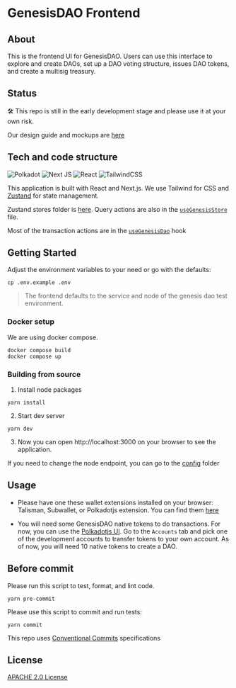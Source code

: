 # GenesisDAO Frontend

## About

This is the frontend UI for GenesisDAO. Users can use this interface to explore and create DAOs, set up a DAO voting structure, issues DAO tokens, and create a multisig treasury.   


## Status

:hammer_and_wrench: This repo is still in the early development stage and please use it at your own risk. 

Our design guide and mockups are [here](./design/)

## Tech and code structure

![Polkadot](https://img.shields.io/badge/polkadot-E6007A?style=for-the-badge&logo=polkadot&logoColor=white) ![Next JS](https://img.shields.io/badge/Next-black?style=for-the-badge&logo=next.js&logoColor=white) ![React](https://img.shields.io/badge/react-%2320232a.svg?style=for-the-badge&logo=react&logoColor=%2361DAFB) ![TailwindCSS](https://img.shields.io/badge/tailwindcss-%2338B2AC.svg?style=for-the-badge&logo=tailwind-css&logoColor=white) 

This application is built with React and Next.js. We use Tailwind for CSS and [Zustand](https://github.com/pmndrs/zustand) for state management.


Zustand stores folder is [here](./src/stores/). Query actions are also in the [`useGenesisStore`](./src/stores/genesisStore.ts) file. 

Most of the transaction actions are in the [`useGenesisDao`](./src/hooks/useGenesisDao.ts) hook

## Getting Started

Adjust the environment variables to your need or go with the defaults:

```shell
cp .env.example .env
```

> The frontend defaults to the service and node of the genesis dao test environment.

### Docker setup

We are using docker compose.

```shell
docker compose build
docker compose up
```

### Building from source
1. Install node packages

```
yarn install
```

2. Start dev server 
```
yarn dev
```

3. Now you can open http://localhost:3000 on your browser to see the application.

If you need to change the node endpoint, you can go to the [config](./src/config) folder

## Usage

- Please have one these wallet extensions installed on your browser: Talisman, Subwallet, or Polkadotjs extension. You can find them [here](https://wiki.polkadot.network/docs/wallets)

- You will need some GenesisDAO native tokens to do transactions. For now, you can use the [Polkadotjs UI](https://polkadot.js.org/apps). Go to the `Accounts` tab and pick one of the development accounts to transfer tokens to your own account. As of now, you will need 10 native tokens to create a DAO. 


## Before commit

Please run this script to test, format, and lint code. 

```
yarn pre-commit
```


Please use this script to commit and run tests:

```
yarn commit
```


This repo uses [Conventional Commits](https://www.conventionalcommits.org/en/v1.0.0/#specification) specifications


## License
[APACHE 2.0 License](https://github.com/deep-ink-ventures/genesis-dao-frontend/blob/main/LICENSE)
